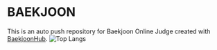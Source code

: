 # BAEKJOON
This is an auto push repository for Baekjoon Online Judge created with [BaekjoonHub](https://github.com/BaekjoonHub/BaekjoonHub).
![Top Langs](https://github-readme-stats.vercel.app/api/top-langs/?username=ehdrms3535&layout=compact)
